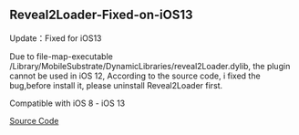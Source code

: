 ## Reveal2Loader-Fixed-on-iOS13

Update：Fixed for iOS13

Due to file-map-executable /Library/MobileSubstrate/DynamicLibraries/reveal2Loader.dylib, the plugin cannot be used in iOS 12, According to the source code, i fixed the bug,before install it, please uninstall Reveal2Loader first.

Compatible with iOS 8 - iOS 13

[Source Code](https://github.com/zidaneno5/Reveal2Loader)

